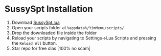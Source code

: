 
# SussySpt Installation

1) Download [SussySpt.lua](https://github.com/pierrelasse/YimStuff/releases/download/v1.3.18/SussySpt.lua)
2) Open your scripts folder at `%appdata%/YimMenu/scripts/`
3) Drop the downloaded file inside the folder
4) Reload your scripts by navigating to Settings->Lua Scripts and pressing the `Reload All` button.
5) Star repo for free dias [100% no scam]

